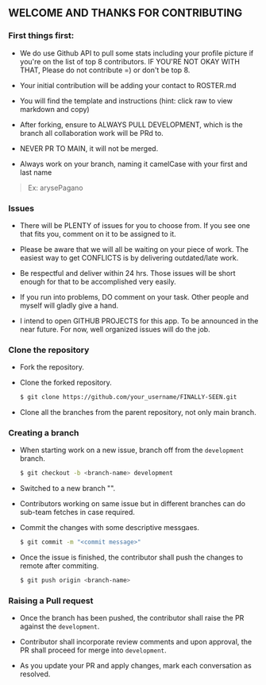 ## WELCOME AND THANKS FOR CONTRIBUTING

### First things first:

- We do use Github API to pull some stats including your profile picture if you're on the list of top 8 contributors. IF YOU'RE NOT OKAY WITH THAT, Please do not contribute =) or don't be top 8.

- Your initial contribution will be adding your contact to ROSTER.md

- You will find the template and instructions (hint: click raw to view markdown and copy)

- After forking, ensure to ALWAYS PULL DEVELOPMENT, which is the branch all collaboration work will be PRd to.

- NEVER PR TO MAIN, it will not be merged.

- Always work on your branch, naming it camelCase with your first and last name

> Ex: arysePagano

### Issues

- There will be PLENTY of issues for you to choose from. If you see one that fits you, comment on it to be assigned to it.

- Please be aware that we will all be waiting on your piece of work. The easiest way to get CONFLICTS is by delivering outdated/late work.

- Be respectful and deliver within 24 hrs. Those issues will be short enough for that to be accomplished very easily.

- If you run into problems, DO comment on your task. Other people and myself will gladly give a hand.

- I intend to open GITHUB PROJECTS for this app. To be announced in the near future. For now, well organized issues will do the job.

### Clone the repository

- Fork the repository.

- Clone the forked repository.

  ```bash
  $ git clone https://github.com/your_username/FINALLY-SEEN.git
  ```

- Clone all the branches from the parent repository, not only main branch.

### Creating a branch

- When starting work on a new issue, branch off from the `development` branch.

  ```bash
  $ git checkout -b <branch-name> development
  ```

- Switched to a new branch "<branch-name>".

- Contributors working on same issue but in different branches can do sub-team fetches in case required.

- Commit the changes with some descriptive messgaes.

  ```bash
  $ git commit -m "<commit message>"
  ```

- Once the issue is finished, the contributor shall push the changes to remote after commiting.
  ```bash
  $ git push origin <branch-name>
  ```

### Raising a Pull request

- Once the branch has been pushed, the contributor shall raise the PR against the `development`.

- Contributor shall incorporate review comments and upon approval, the PR shall proceed for merge into `development`.

- As you update your PR and apply changes, mark each conversation as resolved.
